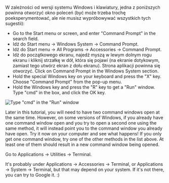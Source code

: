 <!--sec data-title="Opening: Windows" data-id="windows_prompt" data-collapse=true ces-->

W zależności od wersji systemu Windows i klawiatury, jedna z poniższych powinna otworzyć okno poleceń (być może trzeba trochę poeksperymentować, ale nie musisz wypróbowywać wszystkich tych sugestii):

- Go to the Start menu or screen, and enter "Command Prompt" in the search field.
- Idź do Start menu → Windows System → Command Prompt.
- Idź do Start menu → All Programs → Accessories → Command Prompt.
- Idź do początkowego ekranu, najedź myszą w lewym dolnym rogu ekranu i kliknij strzałkę w dół, która się pojawi (na ekranie dotykowym, zamiast tego utwórz ekran z dołu ekranu). Strona aplikacji powinna się otworzyć. Click on Command Prompt in the Windows System section.
- Hold the special Windows key on your keyboard and press the "X" key. Choose "Command Prompt" from the pop-up menu.
- Hold the Windows key and press the "R" key to get a "Run" window. Type "cmd" in the box, and click the OK key.

![Type "cmd" in the "Run" window](../python_installation/images/windows-plus-r.png)

Later in this tutorial, you will need to have two command windows open at the same time. However, on some versions of Windows, if you already have one command window open and you try to open a second one using the same method, it will instead point you to the command window you already have open. Try it now on your computer and see what happens! If you only get one command window, try one of the other methods in the list above. At least one of them should result in a new command window being opened.

<!--endsec-->

<!--sec data-title="Opening: OS X" data-id="OSX_prompt" data-collapse=true ces-->

Go to Applications → Utilities → Terminal.

<!--endsec-->

<!--sec data-title="Opening: Linux" data-id="linux_prompt" data-collapse=true ces-->

It's probably under Applications → Accessories → Terminal, or Applications → System → Terminal, but that may depend on your system. If it's not there, you can try to Google it. :)

<!--endsec-->